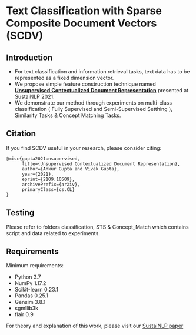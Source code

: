 # Text Classification with Sparse Composite Document Vectors (SCDV)


## Introduction
  - For text classification and information retrieval tasks, text data has to be represented as a fixed dimension vector. 
  - We propose simple feature construction technique named [**Unsupervised Contextualized Document Representation**](https://arxiv.org/pdf/2109.10509.pdf) presented at SustaiNLP 2021.
  - We demonstrate our method through experiments on multi-class classification ( Fully Supervised and Semi-Supervised Setthing ), Similarity Tasks & Concept Matching Tasks. 
## Citation
If you find SCDV useful in your research, please consider citing:
```
@misc{gupta2021unsupervised,
      title={Unsupervised Contextualized Document Representation}, 
      author={Ankur Gupta and Vivek Gupta},
      year={2021},
      eprint={2109.10509},
      archivePrefix={arXiv},
      primaryClass={cs.CL}
}
```

## Testing
Please refer to folders classification, STS & Concept_Match which contains script and data related to experiments. 

## Requirements
Minimum requirements:
  -  Python 3.7
  -  NumPy 1.17.2
  -  Scikit-learn 0.23.1
  -  Pandas 0.25.1
  -  Gensim 3.8.1
  -  sgmllib3k
  -  flair 0.9

For theory and explanation of this work, please visit our [SustaiNLP paper](https://arxiv.org/pdf/2109.10509.pdf)
